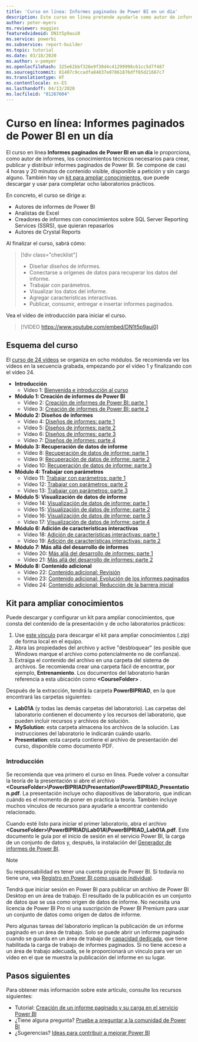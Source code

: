 ```yaml
---
title: 'Curso en línea: Informes paginados de Power BI en un día'
description: Este curso en línea pretende ayudarle como autor de informes con los conocimientos técnicos necesarios para crear, publicar y distribuir informes paginados de Power BI.
author: peter-myers
ms.reviewer: maggies
featuredvideoid: DN1t5p9aui0
ms.service: powerbi
ms.subservice: report-builder
ms.topic: tutorial
ms.date: 03/18/2020
ms.author: v-pemyer
ms.openlocfilehash: 325e62bbf326e9f30d4c41299998c61cc5d7f487
ms.sourcegitcommit: 81407c9ccadfa84837e07861876dff65d21667c7
ms.translationtype: HT
ms.contentlocale: es-ES
ms.lasthandoff: 04/13/2020
ms.locfileid: "81267604"
---
```

# <a name="online-course-power-bi-paginated-reports-in-a-day"></a>Curso en línea: Informes paginados de Power BI en un día

El curso en línea **Informes paginados de Power BI en un día** le proporciona, como autor de informes, los conocimientos técnicos necesarios para crear, publicar y distribuir informes paginados de Power BI. Se compone de casi 4 horas y 20 minutos de contenido visible, disponible a petición y sin cargo alguno. También hay un [kit para ampliar conocimientos](#self-study-kit), que puede descargar y usar para completar ocho laboratorios prácticos.

En concreto, el curso se dirige a:

- Autores de informes de Power BI
- Analistas de Excel
- Creadores de informes con conocimientos sobre SQL Server Reporting Services (SSRS), que quieran repasarlos
- Autores de Crystal Reports

Al finalizar el curso, sabrá cómo:

> [!div class="checklist"]
> - Diseñar diseños de informes.
> - Conectarse a orígenes de datos para recuperar los datos del informe.
> - Trabajar con parámetros.
> - Visualizar los datos del informe.
> - Agregar características interactivas.
> - Publicar, consumir, entregar e insertar informes paginados.

Vea el vídeo de introducción para iniciar el curso.

> [!VIDEO https://www.youtube.com/embed/DN1t5p9aui0]

## <a name="course-outline"></a>Esquema del curso

El [curso de 24 vídeos](https://www.youtube.com/playlist?list=PL1N57mwBHtN1icIhpjQOaRL8r9G-wytpT) se organiza en ocho módulos. Se recomienda ver los vídeos en la secuencia grabada, empezando por el vídeo 1 y finalizando con el vídeo 24.

- **Introducción**
  - Vídeo 1: [Bienvenida e introducción al curso](https://www.youtube.com/watch?v=DN1t5p9aui0&list=PL1N57mwBHtN1icIhpjQOaRL8r9G-wytpT)
- **Módulo 1: Creación de informes de Power BI**
  - Vídeo 2: [Creación de informes de Power BI: parte 1](https://www.youtube.com/watch?v=s6Amctk3Z_g&list=PL1N57mwBHtN1icIhpjQOaRL8r9G-wytpT)
  - Vídeo 3: [Creación de informes de Power BI: parte 2](https://www.youtube.com/watch?v=jXTiYJKw1Rs&list=PL1N57mwBHtN1icIhpjQOaRL8r9G-wytpT)
- **Módulo 2: Diseños de informes**
  - Vídeo 4: [Diseños de informes: parte 1](https://www.youtube.com/watch?v=EjHANN3rGNs&list=PL1N57mwBHtN1icIhpjQOaRL8r9G-wytpT)
  - Vídeo 5: [Diseños de informes: parte 2](https://www.youtube.com/watch?v=2CZIrJU_HZU&list=PL1N57mwBHtN1icIhpjQOaRL8r9G-wytpT)
  - Vídeo 6: [Diseños de informes: parte 3](https://www.youtube.com/watch?v=eaFFzkT6pxE&list=PL1N57mwBHtN1icIhpjQOaRL8r9G-wytpT)
  - Vídeo 7: [Diseños de informes: parte 4](https://www.youtube.com/watch?v=0z576TI27Vg&list=PL1N57mwBHtN1icIhpjQOaRL8r9G-wytpT)
- **Módulo 3: Recuperación de datos de informe**
  - Vídeo 8: [Recuperación de datos de informe: parte 1](https://www.youtube.com/watch?v=SHGTTYXtio0&list=PL1N57mwBHtN1icIhpjQOaRL8r9G-wytpT)
  - Vídeo 9: [Recuperación de datos de informe: parte 2](https://www.youtube.com/watch?v=1Dzd9wb7XUY&list=PL1N57mwBHtN1icIhpjQOaRL8r9G-wytpT)
  - Vídeo 10: [Recuperación de datos de informe: parte 3](https://www.youtube.com/watch?v=OFXG7sl5L2o&list=PL1N57mwBHtN1icIhpjQOaRL8r9G-wytpT)
- **Módulo 4: Trabajar con parámetros**
  - Vídeo 11: [Trabajar con parámetros: parte 1](https://www.youtube.com/watch?v=o7WaK88kheA&list=PL1N57mwBHtN1icIhpjQOaRL8r9G-wytpT)
  - Vídeo 12: [Trabajar con parámetros: parte 2](https://www.youtube.com/watch?v=okj6wO72clQ&list=PL1N57mwBHtN1icIhpjQOaRL8r9G-wytpT)
  - Vídeo 13: [Trabajar con parámetros: parte 3](https://www.youtube.com/watch?v=13-6sWIRD74&list=PL1N57mwBHtN1icIhpjQOaRL8r9G-wytpT)
- **Módulo 5: Visualización de datos de informe**
  - Vídeo 14: [Visualización de datos de informe: parte 1](https://www.youtube.com/watch?v=b4TxBBtOWSw&list=PL1N57mwBHtN1icIhpjQOaRL8r9G-wytpT)
  - Vídeo 15: [Visualización de datos de informe: parte 2](https://www.youtube.com/watch?v=JhEa_TugXeE&list=PL1N57mwBHtN1icIhpjQOaRL8r9G-wytpT)
  - Vídeo 16: [Visualización de datos de informe: parte 3](https://www.youtube.com/watch?v=dliLsRvQB-c&list=PL1N57mwBHtN1icIhpjQOaRL8r9G-wytpT)
  - Vídeo 17: [Visualización de datos de informe: parte 4](https://www.youtube.com/watch?v=5yHxuRRP_eU&list=PL1N57mwBHtN1icIhpjQOaRL8r9G-wytpT)
- **Módulo 6: Adición de características interactivas**
  - Vídeo 18: [Adición de características interactivas: parte 1](https://www.youtube.com/watch?v=LInMHpTEaI0&list=PL1N57mwBHtN1icIhpjQOaRL8r9G-wytpT)
  - Vídeo 19: [Adición de características interactivas: parte 2](https://www.youtube.com/watch?v=b_pr1xsbRJc&list=PL1N57mwBHtN1icIhpjQOaRL8r9G-wytpT)
- **Módulo 7: Más allá del desarrollo de informes**
  - Vídeo 20: [Más allá del desarrollo de informes: parte 1](https://www.youtube.com/watch?v=1CgDVDslwvs&list=PL1N57mwBHtN1icIhpjQOaRL8r9G-wytpT)
  - Vídeo 21: [Más allá del desarrollo de informes: parte 2](https://www.youtube.com/watch?v=KRwtl7h0ynI&list=PL1N57mwBHtN1icIhpjQOaRL8r9G-wytpT)
- **Módulo 8: Contenido adicional**
  - Vídeo 22: [Contenido adicional: Revisión](https://www.youtube.com/watch?v=w5zlJ8BodxI&list=PL1N57mwBHtN1icIhpjQOaRL8r9G-wytpT)
  - Vídeo 23: [Contenido adicional: Evolución de los informes paginados](https://www.youtube.com/watch?v=pevpai65MvY&list=PL1N57mwBHtN1icIhpjQOaRL8r9G-wytpT)
  - Vídeo 24: [Contenido adicional: Reducción de la barrera inicial](https://www.youtube.com/watch?v=vu32LfckCt8&list=PL1N57mwBHtN1icIhpjQOaRL8r9G-wytpT)

## <a name="self-study-kit"></a>Kit para ampliar conocimientos

Puede descargar y configurar un kit para ampliar conocimientos, que consta del contenido de la presentación y de ocho laboratorios prácticos:

1. Use [este vínculo](https://aka.ms/priad-ilt-student) para descargar el kit para ampliar conocimientos (.zip) de forma local en el equipo.
1. Abra las propiedades del archivo y active "desbloquear" (es posible que Windows marque el archivo como potencialmente no de confianza).
1. Extraiga el contenido del archivo en una carpeta del sistema de archivos. Se recomienda crear una carpeta fácil de encontrar, por ejemplo, **Entrenamiento**. Los documentos del laboratorio harán referencia a esta ubicación como **&lt;CourseFolder&gt;** .

Después de la extracción, tendrá la carpeta **PowerBIPRIAD**, en la que encontrará las carpetas siguientes:

- **Lab01A** (y todas las demás carpetas del laboratorio). Las carpetas del laboratorio contienen el documento y los recursos del laboratorio, que pueden incluir recursos y archivos de solución.
- **MySolution**: esta carpeta almacena los archivos de la solución. Las instrucciones del laboratorio le indicarán cuándo usarlo.
- **Presentation**: esta carpeta contiene el archivo de presentación del curso, disponible como documento PDF.

### <a name="getting-started"></a>Introducción

Se recomienda que vea primero el curso en línea. Puede volver a consultar la teoría de la presentación si abre el archivo **&lt;CourseFolder&gt;\PowerBIPRIAD\Presentation\PowerBIPRIAD_Presentation.pdf**. La presentación incluye ocho diapositivas de laboratorio, que indican cuándo es el momento de poner en práctica la teoría. También incluye muchos vínculos de recursos para ayudarle a encontrar contenido relacionado.

Cuando esté listo para iniciar el primer laboratorio, abra el archivo **&lt;CourseFolder&gt;\PowerBIPRIAD\Lab01A\PowerBIPRIAD_Lab01A.pdf**. Este documento le guía por el inicio de sesión en el servicio Power BI, la carga de un conjunto de datos y, después, la instalación del [Generador de informes de Power BI](report-builder-power-bi.md).

> [!NOTE]
> Su responsabilidad es tener una cuenta propia de Power BI. Si todavía no tiene una, vea [Registro en Power BI como usuario individual](../service-self-service-signup-for-power-bi.md).
>
> Tendrá que iniciar sesión en Power BI para publicar un archivo de Power BI Desktop en un área de trabajo. El resultado de la publicación es un conjunto de datos que se usa como origen de datos de informe. No necesita una licencia de Power BI Pro ni una suscripción de Power BI Premium para usar un conjunto de datos como origen de datos de informe.
>
> Pero algunas tareas del laboratorio implican la publicación de un informe paginado en un área de trabajo. Solo se puede abrir un informe paginado cuando se guarda en un área de trabajo de [capacidad dedicada](../service-premium-what-is.md#dedicated-capacities), que tiene habilitada la carga de trabajo de informes paginados. Si no tiene acceso a un área de trabajo adecuada, se le proporcionará un vínculo para ver un vídeo en el que se muestra la publicación del informe en su lugar.

## <a name="next-steps"></a>Pasos siguientes

Para obtener más información sobre este artículo, consulte los recursos siguientes:

- Tutorial: [Creación de un informe paginado y su carga en el servicio Power BI](paginated-reports-quickstart-aw.md)
- ¿Tiene alguna pregunta? [Pruebe a preguntar a la comunidad de Power BI](https://community.powerbi.com/)
- ¿Sugerencias? [Ideas para contribuir a mejorar Power BI](https://ideas.powerbi.com/)
